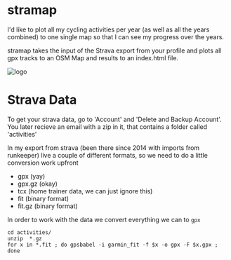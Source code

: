 # stramap

I'd like to plot all my cycling activities per year (as well as all the years combined) to one single map so
that I can see my progress over the years.

stramap takes the input of the Strava export from your profile and plots all
gpx tracks to an OSM Map and results to an index.html file.

![logo](demo.png)

# Strava Data

To get your strava data, go to 'Account' and 'Delete and Backup Account'. You
later recieve an email with a zip in it, that contains a folder called
'activities'

In my export from strava (been there since 2014 with imports from runkeeper)
live a couple of different formats, so we need to do a little conversion
work upfront

* gpx (yay)
* gpx.gz (okay)
* tcx (home trainer data, we can just ignore this)
* fit (binary format)
* fit.gz (binary format)

In order to work with the data we convert everything we can to `gpx`

```
cd activities/
unzip  *.gz
for x in *.fit ; do gpsbabel -i garmin_fit -f $x -o gpx -F $x.gpx ; done
```

